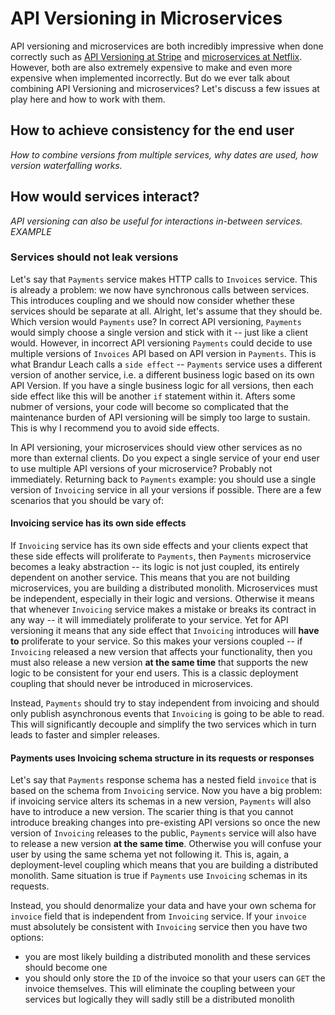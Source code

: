 # API Versioning in Microservices

API versioning and microservices are both incredibly impressive when done correctly such as [API Versioning at Stripe](https://stripe.com/blog/api-versioning) and [microservices at Netflix](https://youtu.be/CZ3wIuvmHeM). However, both are also extremely expensive to make and even more expensive when implemented incorrectly. But do we ever talk about combining API Versioning and microservices? Let's discuss a few issues at play here and how to work with them.

## How to achieve consistency for the end user

*How to combine versions from multiple services, why dates are used, how version waterfalling works.*

## How would services interact?

*API versioning can also be useful for interactions in-between services. EXAMPLE*

### Services should not leak versions

Let's say that `Payments` service makes HTTP calls to `Invoices` service. This is already a problem: we now have synchronous calls between services. This introduces coupling and we should now consider whether these services should be separate at all. Alright, let's assume that they should be. Which version would `Payments` use? In correct API versioning, `Payments` would simply choose a single version and stick with it -- just like a client would. However, in incorrect API versioning `Payments` could decide to use multiple versions of `Invoices` API based on API version in `Payments`. This is what Brandur Leach calls a `side effect` -- `Payments` service uses a different version of another service, i.e. a different business logic based on its own API Version. If you have a single business logic for all versions, then each side effect like this will be another `if` statement within it. Afters some nubmer of versions, your code will become so complicated that the maintenance burden of API versioning will be simply too large to sustain. This is why I recommend you to avoid side effects.

In API versioning, your microservices should view other services as no more than external clients. Do you expect a single service of your end user to use multiple API versions of your microservice? Probably not immediately. Returning back to `Payments` example: you should use a single version of `Invoicing` service in all your versions if possible. There are a few scenarios that you should be vary of:

#### Invoicing service has its own side effects

If `Invoicing` service has its own side effects and your clients expect that these side effects will proliferate to `Payments`, then `Payments` microservice becomes a leaky abstraction -- its logic is not just coupled, its entirely dependent on another service. This means that you are not building microservices, you are building a distributed monolith. Microservices must be independent, especially in their logic and versions. Otherwise it means that whenever `Invoicing` service makes a mistake or breaks its contract in any way -- it will immediately proliferate to your service. Yet for API versioning it means that any side effect that `Invoicing` introduces will **have to** proliferate to your service. So this makes your versions coupled -- if `Invoicing` released a new version that affects your functionality, then you must also release a new version **at the same time** that supports the new logic to be consistent for your end users. This is a classic deployment coupling that should never be introduced in microservices.

Instead, `Payments` should try to stay independent from invoicing and should only publish asynchronous events that `Invoicing` is going to be able to read. This will significantly decouple and simplify the two services which in turn leads to faster and simpler releases.

#### Payments uses Invoicing schema structure in its requests or responses

Let's say that `Payments` response schema has a nested field `invoice` that is based on the schema from `Invoicing` service. Now you have a big problem: if invoicing service alters its schemas in a new version, `Payments` will also have to introduce a new version. The scarier thing is that you cannot introduce breaking changes into pre-existing API versions so once the new version of `Invoicing` releases to the public, `Payments` service will also have to release a new version **at the same time**.  Otherwise you will confuse your user by using the same schema yet not following it. This is, again, a deployment-level coupling which means that you are building a distributed monolith. Same situation is true if `Payments` use `Invoicing` schemas in its requests.

Instead, you should denormalize your data and have your own schema for `invoice` field that is independent from `Invoicing` service. If your `invoice` must absolutely be consistent with `Invoicing` service then you have two options:

* you are most likely building a distributed monolith and these services should become one
* you should only store the `ID` of the invoice so that your users can `GET` the invoice themselves. This will eliminate the coupling between your services but logically they will sadly still be a distributed monolith
